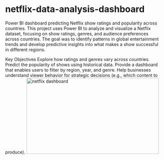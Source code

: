 # netflix-data-analysis-dashboard
Power BI dashboard predicting Netflix show ratings and popularity across countries. 
This project uses Power BI to analyze and visualize a Netflix dataset, focusing on show ratings, genres, and audience preferences across countries.
The goal was to identify patterns in global entertainment trends and develop predictive insights into what makes a show successful in different regions.

Key Objectives
Explore how ratings and genres vary across countries.
Predict the popularity of shows using historical data.
Provide a dashboard that enables users to filter by region, year, and genre.
Help businesses understand viewer behavior for strategic decisions (e.g., which content to produce).
<img width="423" height="243" alt="netflix dashboard" src="https://github.com/user-attachments/assets/b5ded6d7-c8bf-4f6b-afac-a43d7d2bdcde" />
